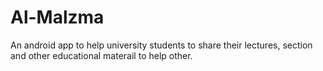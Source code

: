 # Al-Malzma
An android app to help university students to share their lectures, section and other educational materail to help other.
